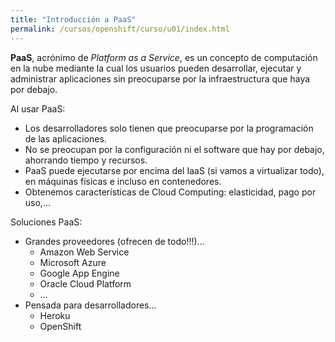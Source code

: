 ```yaml
---
title: "Introducción a PaaS"
permalink: /cursos/openshift/curso/u01/index.html
---
```


**PaaS**, acrónimo de *Platform as a Service*, es un concepto de computación en la nube mediante la cual los usuarios pueden desarrollar, ejecutar y administrar aplicaciones sin preocuparse por la infraestructura que haya por debajo.

Al usar PaaS: 

* Los desarrolladores solo tienen que preocuparse por la programación de las aplicaciones.
* No se preocupan por la configuración ni el software que hay por debajo, ahorrando tiempo y recursos.
* PaaS puede ejecutarse por encima del IaaS (si vamos a virtualizar todo), en máquinas físicas e incluso en contenedores.
* Obtenemos características de Cloud Computing: elasticidad, pago por uso,...

Soluciones PaaS:

* Grandes proveedores (ofrecen de todo!!!)...
    * Amazon Web Service
    * Microsoft Azure
    * Google App Engine
    * Oracle Cloud Platform
    * ...
* Pensada para desarrolladores...
    * Heroku
    * OpenShift
